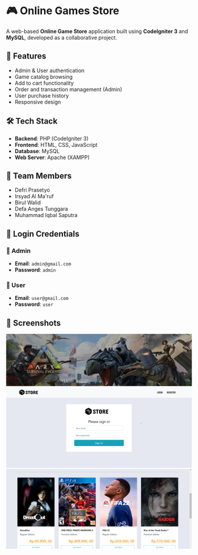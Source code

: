 # 🎮 Online Games Store

A web-based **Online Game Store** application built using **CodeIgniter 3** and **MySQL**, developed as a collaborative project.

## 📌 Features

- Admin & User authentication
- Game catalog browsing
- Add to cart functionality
- Order and transaction management (Admin)
- User purchase history
- Responsive design

## 🛠️ Tech Stack

- **Backend**: PHP (CodeIgniter 3)
- **Frontend**: HTML, CSS, JavaScript
- **Database**: MySQL
- **Web Server**: Apache (XAMPP)

## 👥 Team Members

- Defri Prasetyo  
- Irsyad Al Ma'ruf  
- Birul Walid  
- Defa Anges Tunggara  
- Muhammad Iqbal Saputra

## 🔐 Login Credentials

### 👤 Admin
- **Email**: `admin@gmail.com`  
- **Password**: `admin`

### 👤 User
- **Email**: `user@gmail.com`  
- **Password**: `user`

## 📸 Screenshots

![Screenshots1](images/images/banner/b6b54e0a8bf07a2ad237ccd1d7586073.jpg)
![Screenshots2](images/images/Screenshot%202023-09-18%20094504.png)
![Screenshots3](images/images/Screenshot%202023-09-18%20094555.png)
